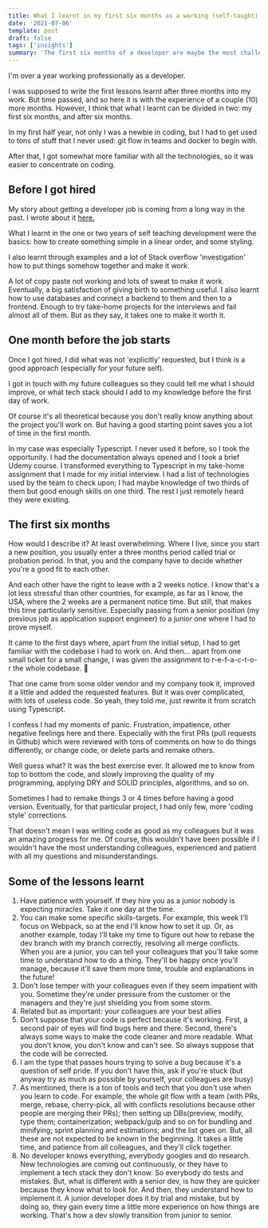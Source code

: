 ```yaml
---
title: What I learnt in my first six months as a working (self-taught) developer
date: '2021-07-06'
template: post
draft: false
tags: ['insights']
summary: 'The first six months of a developer are maybe the most challenging. This is what I learnt. My mistakes and accomplishments, to become a better dev'
---
```


I'm over a year working professionally as a developer.

I was supposed to write the first lessons learnt after three months into my work. But time passed, and so here it is with the experience of a couple (10) more months.
However, I think that what I learnt can be divided in two: my first six months, and after six months.

In my first half year, not only I was a newbie in coding, but I had to get used to tons of stuff that I never used: git flow in teams and docker to begin with.

After that, I got somewhat more familiar with all the technologies, so it was easier to concentrate on coding.

## Before I got hired

My story about getting a developer job is coming from a long way in the past. I wrote about it <a href="https://buaiscia.github.io/blog/how-transitioned-from-humanistic-to-tech-and-helped">here.</a>

What I learnt in the one or two years of self teaching development were the basics: how to create something simple in a linear order, and some styling.

I also learnt through examples and a lot of Stack overflow 'investigation' how to put things somehow together and make it work.

A lot of copy paste not working and lots of sweat to make it work. Eventually, a big satisfaction of giving birth to something useful.
I also learnt how to use databases and connect a backend to them and then to a frontend. Enough to try take-home projects for the interviews and fail almost all of them. But as they say, it takes one to make it worth it.

## One month before the job starts

Once I got hired, I did what was not 'explicitly' requested, but I think is a good approach (especially for your future self).

I got in touch with my future colleagues so they could tell me what I should improve, or what tech stack should I add to my knowledge before the first day of work.

Of course it's all theoretical because you don't really know anything about the project you'll work on. But having a good starting point saves you a lot of time in the first month.

In my case was especially Typescript. I never used it before, so I took the opportunity. I had the documentation always opened and I took a brief Udemy course. I transformed everything to Typescript in my take-home assignment that I made for my initial interview.
I had a list of technologies used by the team to check upon; I had maybe knowledge of two thirds of them but good enough skills on one third. The rest I just remotely heard they were existing.

## The first six months

How would I describe it? At least overwhelming. Where I live, since you start a new position, you usually enter a three months period called trial or probation period. In that, you and the company have to decide whether you're a good fit to each other.

And each other have the right to leave with a 2 weeks notice. I know that's a lot less stressful than other countries, for example, as far as I know, the USA, where the 2 weeks are a permanent notice time. But still, that makes this time particularly sensitive.
Especially passing from a senior position (my previous job as application support engineer) to a junior one where I had to prove myself.

It came to the first days where, apart from the initial setup, I had to get familiar with the codebase I had to work on.
And then... apart from one small ticket for a small change, I was given the assignment to r-e-f-a-c-t-o-r the whole codebase. 🤯

That one came from some older vendor and my company took it, improved it a little and added the requested features.
But it was over complicated, with lots of useless code. So yeah, they told me, just rewrite it from scratch using Typescript.

I confess I had my moments of panic. Frustration, impatience, other negative feelings here and there.
Especially with the first PRs (pull requests in Github) which were reviewed with tons of comments on how to do things differently, or change code, or delete parts and remake others.

Well guess what? It was the best exercise ever. It allowed me to know from top to bottom the code, and slowly improving the quality of my programming, applying DRY and SOLID principles, algorithms, and so on.

Sometimes I had to remake things 3 or 4 times before having a good version.
Eventually, for that particular project, I had only few, more 'coding style' corrections.

That doesn't mean I was writing code as good as my colleagues but it was an amazing progress for me.
Of course, this wouldn't have been possible if I wouldn't have the most understanding colleagues, experienced and patient with all my questions and misunderstandings.

## Some of the lessons learnt

<ol>
  <li>
    Have patience with yourself. If they hire you as a junior nobody is expecting miracles. Take it
    one day at the time.
  </li>
  <li>
    You can make some specific skills-targets. For example, this week I'll focus on Webpack, so at
    the end I'll know how to set it up. Or, as another example, today I'll take my time to figure
    out how to rebase the dev branch with my branch correctly, resolving all merge conflicts. When
    you are a junior, you can tell your colleagues that you'll take some time to understand how to
    do a thing. They'll be happy once you'll manage, because it'll save them more time, trouble and
    explanations in the future!
  </li>
  <li>
    Don't lose temper with your colleagues even if they seem impatient with you. Sometime they're
    under pressure from the customer or the managers and they're just shielding you from some storm.
  </li>
  <li>Related but as important: your colleagues are your best allies</li>
  <li>
    Don't suppose that your code is perfect because it's working. First, a second pair of eyes will
    find bugs here and there. Second, there's always some ways to make the code cleaner and more
    readable. What you don't know, you don't know and can't see. So always suppose that the code
    will be corrected.
  </li>
  <li>
    I am the type that passes hours trying to solve a bug because it's a question of self pride. If
    you don't have this, ask if you're stuck (but anyway try as much as possible by yourself, your
    colleagues are busy)
  </li>
  <li>
    As mentioned, there is a ton of tools and tech that you don't use when you learn to code. For
    example, the whole git flow with a team (with PRs, merge, rebase, cherry-pick, all with
    conflicts resolutions because other people are merging their PRs); then setting up DBs(preview,
    modify, type them; containerization; webpack/gulp and so on for bundling and minifying; sprint
    planning and estimations; and the list goes on. But, all these are not expected to be known in
    the beginning. It takes a little time, and patience from all colleagues, and they'll click
    together.
  </li>
  <li>
    No developer knows everything, everybody googles and do research. New technologies are coming
    out continuously, or they have to implement a tech stack they don't know. So everybody do tests
    and mistakes. But, what is different with a senior dev, is how they are quicker because they
    know what to look for. And then, they understand how to implement it. A junior developer does it
    by trial and mistake, but by doing so, they gain every time a little more experience on how
    things are working. That's how a dev slowly transition from junior to senior.
  </li>
</ol>
